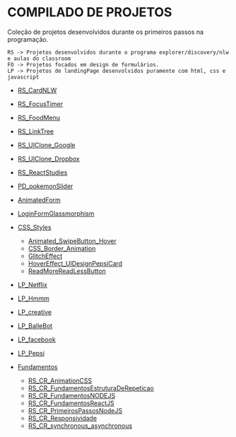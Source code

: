 # COMPILADO DE PROJETOS

Coleção de projetos desenvolvidos durante os primeiros passos na programação.

```
RS -> Projetos desenvolvidos durante o programa explorer/discovery/nlw e aulas do classroom
FO -> Projetos focados em design de formulários.
LP -> Projetos de landingPage desenvolvidos puramente com html, css e javascript
```

- [RS_CardNLW](https://github.com/RenanFachin/PD_DiversosFrontEnd/tree/main/RS_CardNLW)
- [RS_FocusTimer](https://github.com/RenanFachin/PD_DiversosFrontEnd/tree/main/RS_FocusTimer)
- [RS_FoodMenu](https://github.com/RenanFachin/PD_DiversosFrontEnd/tree/main/RS_FoodMenu)
- [RS_LinkTree](https://github.com/RenanFachin/PD_DiversosFrontEnd/tree/main/RS_LinkTree)
- [RS_UIClone_Google](https://github.com/RenanFachin/PD_DiversosFrontEnd/tree/main/RS_UIClone_Google)
- [RS_UIClone_Dropbox](https://github.com/RenanFachin/PD_DiversosFrontEnd/tree/main/RS_UIClone_Dropbox)
- [RS_ReactStudies](https://github.com/RenanFachin/PD_DiversosFrontEnd/tree/main/RS_ReactStudies)
- [PD_pokemonSlider](https://github.com/RenanFachin/PD_DiversosFrontEnd/tree/main/PD_pokemonSlider)


- [AnimatedForm](https://github.com/RenanFachin/PD_DiversosFrontEnd/tree/main/FO_AnimatedForm)
- [LoginFormGlassmorphism](https://github.com/RenanFachin/PD_DiversosFrontEnd/tree/main/FO_LoginFormGlassmorphism)
- [CSS_Styles](https://github.com/RenanFachin/PD_DiversosFrontEnd/tree/main/CSS_Styles)
    - [Animated_SwipeButton_Hover](https://github.com/RenanFachin/PD_DiversosFrontEnd/tree/main/CSS_Styles/Animated_SwipeButton_Hover)
    - [CSS_Border_Animation](https://github.com/RenanFachin/PD_DiversosFrontEnd/tree/main/CSS_Styles/CSS_Border_Animation)
    - [GlitchEffect](https://github.com/RenanFachin/PD_DiversosFrontEnd/tree/main/CSS_Styles/GlitchEffect)
    - [HoverEffect_UIDesignPepsiCard](https://github.com/RenanFachin/PD_DiversosFrontEnd/tree/main/CSS_Styles/HoverEffect_UIDesignPepsiCard)
    - [ReadMoreReadLessButton](https://github.com/RenanFachin/PD_DiversosFrontEnd/tree/main/CSS_Styles/ReadMoreReadLessButton)

- [LP_Netflix](https://github.com/RenanFachin/PD_DiversosFrontEnd/tree/main/LP_Netflix)
- [LP_Hmmm](https://github.com/RenanFachin/PD_DiversosFrontEnd/tree/main/LP_Hmmm)
- [LP_creative](https://github.com/RenanFachin/PD_DiversosFrontEnd/tree/main/LP_creative)
- [LP_BalleBot](https://github.com/RenanFachin/PD_DiversosFrontEnd/tree/main/LP_BalleBot)
- [LP_facebook](https://github.com/RenanFachin/PD_DiversosFrontEnd/tree/main/LP_facebook)
- [LP_Pepsi](https://github.com/RenanFachin/PD_DiversosFrontEnd/tree/main/LP_Pepsi)

- [Fundamentos](https://github.com/RenanFachin/PD_DiversosFrontEnd/tree/main/Fundamentos)
    - [RS_CR_AnimationCSS](https://github.com/RenanFachin/PD_DiversosFrontEnd/tree/main/Fundamentos/RS_CR_AnimationCSS)
    - [RS_CR_FundamentosEstruturaDeRepeticao](https://github.com/RenanFachin/PD_DiversosFrontEnd/tree/main/Fundamentos/RS_CR_FundamentosEstruturaDeRepeticao)
    - [RS_CR_FundamentosNODEJS](https://github.com/RenanFachin/PD_DiversosFrontEnd/tree/main/Fundamentos/RS_CR_FundamentosNODEJS)
    - [RS_CR_FundamentosReactJS](https://github.com/RenanFachin/PD_DiversosFrontEnd/tree/main/Fundamentos/RS_CR_FundamentosReactJS)
    - [RS_CR_PrimeirosPassosNodeJS](https://github.com/RenanFachin/PD_DiversosFrontEnd/tree/main/Fundamentos/RS_CR_PrimeirosPassosNodeJS)
    - [RS_CR_Responsividade](https://github.com/RenanFachin/PD_DiversosFrontEnd/tree/main/Fundamentos/RS_CR_Responsividade)
    - [RS_CR_synchronous_asynchronous](https://github.com/RenanFachin/PD_DiversosFrontEnd/tree/main/Fundamentos/RS_CR_synchronous_asynchronous)